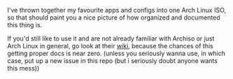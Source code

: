 I've thrown together my favourite apps and configs into one Arch Linux ISO, so that should paint you a nice picture of how organized and documented this thing is.

If you'd still like to use it and are not already familiar with Archiso or just Arch Linux in general, go look at their [wiki](https://wiki.archlinux.org), because the chances of this getting proper docs is near zero. (unless you seriously wanna use, in which case, put up a new issue in this repo (but i seriously doubt anyone wants this mess))
